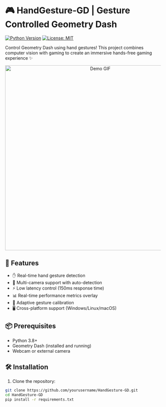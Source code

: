 # 🎮 HandGesture-GD | Gesture Controlled Geometry Dash

[![Python Version](https://img.shields.io/badge/python-3.8%2B-blue)](https://www.python.org/)
[![License: MIT](https://img.shields.io/badge/License-MIT-yellow.svg)](https://opensource.org/licenses/MIT)

Control Geometry Dash using hand gestures! This project combines computer vision with gaming to create an immersive hands-free gaming experience ✨

<div align="center">
  <img src="https://media.giphy.com/media/v1.Y2lkPTc5MGI3NjExY2ZkYjQyNjUwY2Y4N2E2MDQ3ZTg0Y2NhM2YxZjU3ZDNjZmY2MzA4MyZlcD12MV9pbnRlcm5hbF9naWZzX2dpZklkJmN0PWc/26tn33aiTi1jkl6H6/giphy.gif" width="600" alt="Demo GIF">
</div>

## 🌟 Features

- ✋ Real-time hand gesture detection
- 🎥 Multi-camera support with auto-detection
- ⚡ Low latency control (150ms response time)
- 📊 Real-time performance metrics overlay
- 🔧 Adaptive gesture calibration
- 🖥️ Cross-platform support (Windows/Linux/macOS)

## 📦 Prerequisites

- Python 3.8+
- Geometry Dash (installed and running)
- Webcam or external camera

## 🛠️ Installation

1. Clone the repository:
```bash
git clone https://github.com/yourusername/HandGesture-GD.git
cd HandGesture-GD
pip install -r requirements.txt
